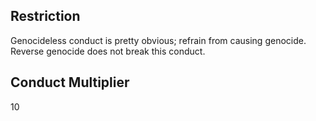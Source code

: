 ## Restriction

Genocideless conduct is pretty obvious; refrain from causing genocide. Reverse genocide does not break this conduct.

## Conduct Multiplier

10